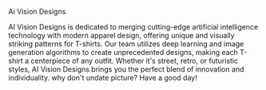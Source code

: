 Ai Vision Designs

AI Vision Designs is dedicated to merging cutting-edge artificial intelligence technology with modern apparel design, offering unique and visually striking patterns for T-shirts. Our team utilizes deep learning and image generation algorithms to create unprecedented designs, making each T-shirt a centerpiece of any outfit. Whether it's street, retro, or futuristic styles, AI Vision Designs brings you the perfect blend of innovation and individuality.
why don't undate picture?
Have a good day!
